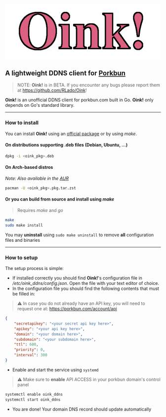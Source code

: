 <img src="Oink!.png" alt="Oink!" width="500"/>

## A lightweight DDNS client for [Porkbun](https://porkbun.com)

> NOTE: **Oink!** is in BETA. If you encounter any bugs please report them at https://github.com/RLado/Oink!

**Oink!** is an unofficial DDNS client for porkbun.com built in Go. **Oink!** only depends on Go's standard library.

---
### How to install
You can install **Oink!** using an [official package](https://github.com/RLado/Oink/releases) or by using *make*.

#### On distributions supporting .deb files (Debian, Ubuntu, ...)
```bash
dpkg -i <oink_pkg>.deb
```

#### On Arch-based distros
*Note: Also available in the [AUR](https://aur.archlinux.org/packages/oink)*
```bash
pacman -U <oink_pkg>.pkg.tar.zst 
```

#### Or you can build from source and install using *make*
> Requires *make* and *go*
```bash
make
sudo make install
```

You may **uninstall** using `sudo make uninstall` to remove **all** configuration files and binaries

---
### How to setup
The setup process is simple:

- If installed correctly you should find **Oink!**'s configuration file in */etc/oink_ddns/config.json*. Open the file with your text editor of choice.
- In the configuration file you should find the following contents that must be filled in:
> ⚠️ In case you do not already have an API key, you will need to request one at: https://porkbun.com/account/api
```json
{
    "secretapikey": "<your secret api key here>",
    "apikey": "<your api key here>",
    "domain": "<your domain here>",
    "subdomain": "<your subdomain here>",
    "ttl": 600,
    "priority": 0,
    "interval": 300
}
```
- Enable and start the service using `systemd`
> ⚠️ Make sure to **enable** API ACCESS in your porkbun domain's control panel
```bash
systemctl enable oink_ddns
systemctl start oink_ddns
```
- You are done! Your domain DNS record should update automatically

